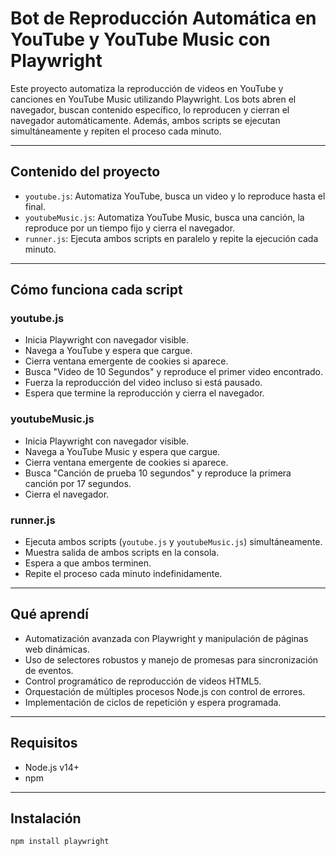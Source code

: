# Bot de Reproducción Automática en YouTube y YouTube Music con Playwright

Este proyecto automatiza la reproducción de videos en YouTube y canciones en YouTube Music utilizando Playwright. Los bots abren el navegador, buscan contenido específico, lo reproducen y cierran el navegador automáticamente. Además, ambos scripts se ejecutan simultáneamente y repiten el proceso cada minuto.

---

## Contenido del proyecto

- `youtube.js`: Automatiza YouTube, busca un video y lo reproduce hasta el final.
- `youtubeMusic.js`: Automatiza YouTube Music, busca una canción, la reproduce por un tiempo fijo y cierra el navegador.
- `runner.js`: Ejecuta ambos scripts en paralelo y repite la ejecución cada minuto.

---

## Cómo funciona cada script

### youtube.js
- Inicia Playwright con navegador visible.
- Navega a YouTube y espera que cargue.
- Cierra ventana emergente de cookies si aparece.
- Busca "Video de 10 Segundos" y reproduce el primer video encontrado.
- Fuerza la reproducción del video incluso si está pausado.
- Espera que termine la reproducción y cierra el navegador.

### youtubeMusic.js
- Inicia Playwright con navegador visible.
- Navega a YouTube Music y espera que cargue.
- Cierra ventana emergente de cookies si aparece.
- Busca "Canción de prueba 10 segundos" y reproduce la primera canción por 17 segundos.
- Cierra el navegador.

### runner.js
- Ejecuta ambos scripts (`youtube.js` y `youtubeMusic.js`) simultáneamente.
- Muestra salida de ambos scripts en la consola.
- Espera a que ambos terminen.
- Repite el proceso cada minuto indefinidamente.

---

## Qué aprendí

- Automatización avanzada con Playwright y manipulación de páginas web dinámicas.
- Uso de selectores robustos y manejo de promesas para sincronización de eventos.
- Control programático de reproducción de videos HTML5.
- Orquestación de múltiples procesos Node.js con control de errores.
- Implementación de ciclos de repetición y espera programada.

---

## Requisitos

- Node.js v14+
- npm

---

## Instalación

```bash
npm install playwright


